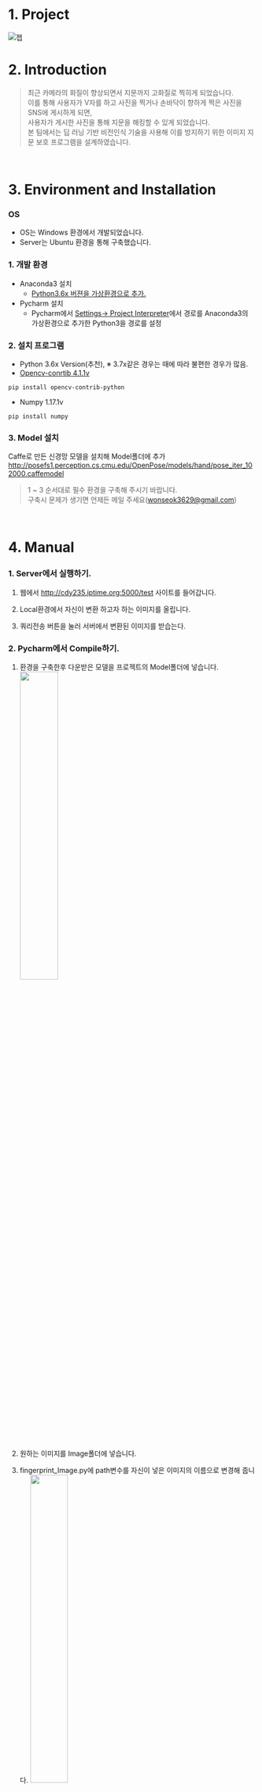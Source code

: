 # 1. Project
![젭](https://user-images.githubusercontent.com/50629716/65788145-6907b400-e195-11e9-913f-74caf29c40a7.PNG)
</br>

# 2. Introduction
> 최근 카메라의 화질이 향상되면서 지문까지 고화질로 찍히게 되었습니다.</br>
> 이를 통해 사용자가 V자를 하고 사진을 찍거나 손바닥이 향하게 찍은 사진을 SNS에 게시하게 되면,</br> 
> 사용자가 게시한 사진을 통해 지문을 해킹할 수 있게 되었습니다.</br>
> 본 팀에서는 딥 러닝 기반 비전인식 기술을 사용해 이를 방지하기 위한 이미지 지문 보호 프로그램을 설계하였습니다.
</br>


# 3. Environment and Installation
### OS
* OS는 Windows 환경에서 개발되었습니다.
* Server는 Ubuntu 환경을 통해 구축했습니다.

### 1. 개발 환경
* Anaconda3 설치  
  * <a href ="http://blog.naver.com/PostView.nhn?blogId=baek2sm&logNo=221378601592&categoryNo=0&parentCategoryNo=0&viewDate=&currentPage=1&postListTopCurrentPage=1&from=postView">Python3.6x 버젼을 가상환경으로 추가.</a>
* Pycharm 설치
  * Pycharm에서 <a href="https://user-images.githubusercontent.com/50629716/65853370-3bd52480-e394-11e9-9d83-050eef6cd25a.PNG">Settings-> Project Interpreter</a>에서 경로를 Anaconda3의 가상환경으로 추가한 Python3을  경로를 설정
  
### 2. 설치 프로그램
* Python 3.6x Version(추천), ※ 3.7x같은 경우는 때에 따라 불편한 경우가 많음.
* <a href="https://dejavuqa.tistory.com/228">Opencv-conrtib 4.1.1v</a>
<pre><code>pip install opencv-contrib-python</code></pre>
* Numpy 1.17.1v
<pre><code>pip install numpy</code></pre>

### 3. Model 설치
Caffe로 만든 신경망 모델을 설치해 Model폴더에 추가</br>
http://posefs1.perception.cs.cmu.edu/OpenPose/models/hand/pose_iter_102000.caffemodel
</br>

> 1 ~ 3 순서대로 필수 환경을 구축해 주시기 바랍니다.<br>
> 구축시 문제가 생기면 언제든 메일 주세요(wonseok3629@gmail.com)
<br>

# 4. Manual
### 1. Server에서 실행하기.
1. 웹에서 http://cdy235.iptime.org:5000/test 사이트를 들어갑니다. 

2. Local환경에서 자신이 변환 하고자 하는 이미지를 올립니다.<br>

3. 쿼리전송 버튼을 눌러 서버에서 변환된 이미지를 받습는다.<br>

### 2. Pycharm에서 Compile하기.
1. 환경을 구축한후 다운받은 모델을 프로젝트의 Model폴더에 넣습니다.<br>
<img src="https://user-images.githubusercontent.com/50629716/65876724-e2391e00-e3c4-11e9-8e89-1c75c537fdd3.PNG" width="40%"></img></br>

2. 원하는 이미지를 Image폴더에 넣습니다.<br>

3. fingerprint_Image.py에 path변수를 자신이 넣은 이미지의 이름으로 변경해 줍니다.
<img src="https://user-images.githubusercontent.com/50629716/65876971-87ec8d00-e3c5-11e9-8309-28f59e09b637.PNG" width="40%"></img></br>

4. Compile 합니다.
<br>


# 5. How to make this System
### 1. Download Model and weights
본 기법은 손의 마디를 인식하는 Open CV 기법입니다.</br>
손가락의 마디를 인식하여 사용자의 손가락 구부림 정도, 취하고 있는 자세 등을 list에 담습니다.</br>
list에 담긴 번호와 이미지를 매칭합니다.</br>
### 2. apply the model
손 끝마디와 두번째 마디 간격에 맞게 원의 크기를 정해줍니다.</br>
타원을 손에 맞춰서 기울여주기 위해서 적정 각도를 찾습니다.</br>
<img src="https://user-images.githubusercontent.com/50629716/65854563-f4e92e00-e397-11e9-8310-2cc8085899db.PNG" width="40%"></img>
### 3. Draw ellipses in fingers
Draw ellipses를 통해 그려진 타원에 검은색을 채워줍니다.</br>
### 4. XOR the Original image with black
원본이미지와 검은색으로 채워진 이미지를 XOR연산을 통해</br>
처리하여 손가락의 지문이 있는 부분만 취합니다..</br>
<img src="https://user-images.githubusercontent.com/50629716/65855168-7b523f80-e399-11e9-9982-1a6ecdba1fd9.PNG" width="40%"></img>
### 5. Median Blur
2-4에서 처리한 이미지에 median blur를 적용합니다.</br>
### 6. Synthesis original and blur images
블러처리한 이미지와 원본이미지를 합칩니다.</br>
</br>

# 6. Result
> 사진이나 동영상에 찍힌 손가락의 지문 부분만 Blur 처리하는 데 성공하였습니다.</br>
<img width="605" alt="result" src="https://user-images.githubusercontent.com/50629716/65969335-93ac8200-e49f-11e9-8a5a-910dd1da0fbc.png">

# 7. References
* <a href="https://answers.opencv.org/question/105994/blurred-mask-on-image/">Image bitmapping</a>
* <a href="https://www.learnopencv.com/hand-keypoint-detection-using-deep-learning-and-opencv/">Hand Landmark</a>
* <a href="https://webnautes.tistory.com/1255">Image Blur</a>
</br>

# 8. Inquiry
Email : wonseok3629@gmail.com로 문의해 주시거나 Issue를 달아주시면 감사하겠습니다.
</br>


